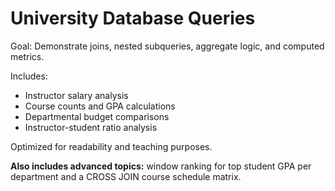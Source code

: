 # University Database Queries

Goal: Demonstrate joins, nested subqueries, aggregate logic, and computed metrics.

Includes:
- Instructor salary analysis
- Course counts and GPA calculations
- Departmental budget comparisons
- Instructor-student ratio analysis

Optimized for readability and teaching purposes.

**Also includes advanced topics:** window ranking for top student GPA per department and a CROSS JOIN course schedule matrix.
